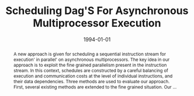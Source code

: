 ---
title: "Scheduling Dag'S For Asynchronous Multiprocessor Execution"
abstract: "A new approach is given for scheduling a sequential instruction stream for execution' in parallel' on asynchronous multiprocessors. The key idea in our approach is to exploit the fine grained parallelism present in the instruction stream. In this context, schedules are constructed by a careful balancing of execution and communication costs at the level of individual instructions, and their data dependencies. Three methods are used to evaluate our approach. First, several existing methods are extended to the fine grained situation. Our …"
date: 1994-01-01
venue: ""
paperurl: https://ieeexplore.ieee.org/abstract/document/282560/
authors: "Brian A. Malloy, Errol L. Lloyd and Mary Lou Soffa"
awards: ""
---